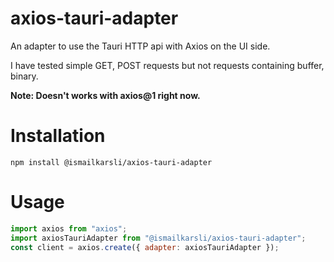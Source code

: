# axios-tauri-adapter

An adapter to use the Tauri HTTP api with Axios on the UI side.

I have tested simple GET, POST requests but not requests containing buffer, binary.

<strong>Note: Doesn't works with axios@1 right now.</strong>

# Installation

```shell
npm install @ismailkarsli/axios-tauri-adapter
```

# Usage

```js
import axios from "axios";
import axiosTauriAdapter from "@ismailkarsli/axios-tauri-adapter";
const client = axios.create({ adapter: axiosTauriAdapter });
```
